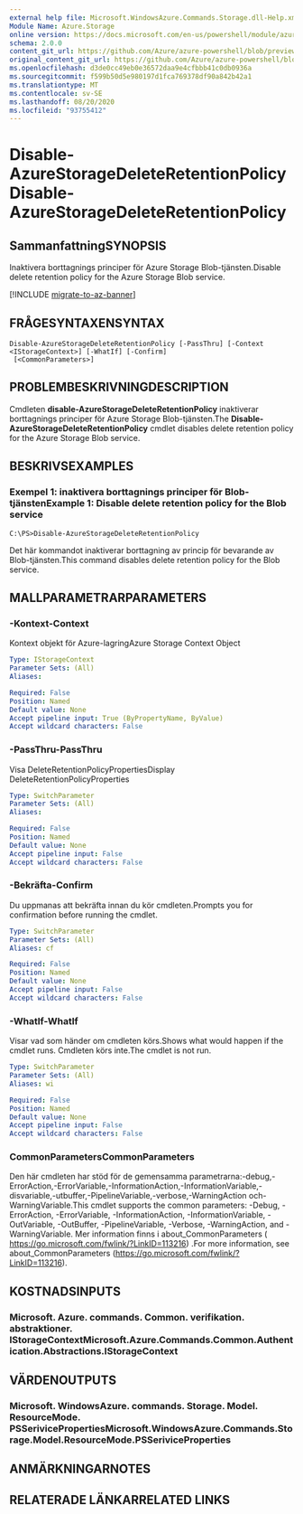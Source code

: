 ```yaml
---
external help file: Microsoft.WindowsAzure.Commands.Storage.dll-Help.xml
Module Name: Azure.Storage
online version: https://docs.microsoft.com/en-us/powershell/module/azure.storage/disable-azurestoragedeleteretentionpolicy
schema: 2.0.0
content_git_url: https://github.com/Azure/azure-powershell/blob/preview/src/Storage/Commands.Storage/help/Disable-AzureStorageDeleteRetentionPolicy.md
original_content_git_url: https://github.com/Azure/azure-powershell/blob/preview/src/Storage/Commands.Storage/help/Disable-AzureStorageDeleteRetentionPolicy.md
ms.openlocfilehash: d3de0cc49eb0e36572daa9e4cfbbb41c0db0936a
ms.sourcegitcommit: f599b50d5e980197d1fca769378df90a842b42a1
ms.translationtype: MT
ms.contentlocale: sv-SE
ms.lasthandoff: 08/20/2020
ms.locfileid: "93755412"
---
```

# <span data-ttu-id="b9041-101">Disable-AzureStorageDeleteRetentionPolicy</span><span class="sxs-lookup"><span data-stu-id="b9041-101">Disable-AzureStorageDeleteRetentionPolicy</span></span>

## <span data-ttu-id="b9041-102">Sammanfattning</span><span class="sxs-lookup"><span data-stu-id="b9041-102">SYNOPSIS</span></span>
<span data-ttu-id="b9041-103">Inaktivera borttagnings principer för Azure Storage Blob-tjänsten.</span><span class="sxs-lookup"><span data-stu-id="b9041-103">Disable delete retention policy  for the Azure Storage Blob service.</span></span>

[!INCLUDE [migrate-to-az-banner](../../includes/migrate-to-az-banner.md)]

## <span data-ttu-id="b9041-104">FRÅGESYNTAXEN</span><span class="sxs-lookup"><span data-stu-id="b9041-104">SYNTAX</span></span>

```
Disable-AzureStorageDeleteRetentionPolicy [-PassThru] [-Context <IStorageContext>] [-WhatIf] [-Confirm]
 [<CommonParameters>]
```

## <span data-ttu-id="b9041-105">PROBLEMBESKRIVNING</span><span class="sxs-lookup"><span data-stu-id="b9041-105">DESCRIPTION</span></span>
<span data-ttu-id="b9041-106">Cmdleten **disable-AzureStorageDeleteRetentionPolicy** inaktiverar borttagnings principer för Azure Storage Blob-tjänsten.</span><span class="sxs-lookup"><span data-stu-id="b9041-106">The **Disable-AzureStorageDeleteRetentionPolicy** cmdlet disables delete retention policy for the Azure Storage Blob service.</span></span>

## <span data-ttu-id="b9041-107">BESKRIVS</span><span class="sxs-lookup"><span data-stu-id="b9041-107">EXAMPLES</span></span>

### <span data-ttu-id="b9041-108">Exempel 1: inaktivera borttagnings principer för Blob-tjänsten</span><span class="sxs-lookup"><span data-stu-id="b9041-108">Example 1: Disable delete retention policy for the Blob service</span></span>
```
C:\PS>Disable-AzureStorageDeleteRetentionPolicy
```

<span data-ttu-id="b9041-109">Det här kommandot inaktiverar borttagning av princip för bevarande av Blob-tjänsten.</span><span class="sxs-lookup"><span data-stu-id="b9041-109">This command disables delete retention policy for the Blob service.</span></span>

## <span data-ttu-id="b9041-110">MALLPARAMETRAR</span><span class="sxs-lookup"><span data-stu-id="b9041-110">PARAMETERS</span></span>

### <span data-ttu-id="b9041-111">-Kontext</span><span class="sxs-lookup"><span data-stu-id="b9041-111">-Context</span></span>
<span data-ttu-id="b9041-112">Kontext objekt för Azure-lagring</span><span class="sxs-lookup"><span data-stu-id="b9041-112">Azure Storage Context Object</span></span>

```yaml
Type: IStorageContext
Parameter Sets: (All)
Aliases: 

Required: False
Position: Named
Default value: None
Accept pipeline input: True (ByPropertyName, ByValue)
Accept wildcard characters: False
```

### <span data-ttu-id="b9041-113">-PassThru</span><span class="sxs-lookup"><span data-stu-id="b9041-113">-PassThru</span></span>
<span data-ttu-id="b9041-114">Visa DeleteRetentionPolicyProperties</span><span class="sxs-lookup"><span data-stu-id="b9041-114">Display DeleteRetentionPolicyProperties</span></span>

```yaml
Type: SwitchParameter
Parameter Sets: (All)
Aliases: 

Required: False
Position: Named
Default value: None
Accept pipeline input: False
Accept wildcard characters: False
```

### <span data-ttu-id="b9041-115">-Bekräfta</span><span class="sxs-lookup"><span data-stu-id="b9041-115">-Confirm</span></span>
<span data-ttu-id="b9041-116">Du uppmanas att bekräfta innan du kör cmdleten.</span><span class="sxs-lookup"><span data-stu-id="b9041-116">Prompts you for confirmation before running the cmdlet.</span></span>

```yaml
Type: SwitchParameter
Parameter Sets: (All)
Aliases: cf

Required: False
Position: Named
Default value: None
Accept pipeline input: False
Accept wildcard characters: False
```

### <span data-ttu-id="b9041-117">-WhatIf</span><span class="sxs-lookup"><span data-stu-id="b9041-117">-WhatIf</span></span>
<span data-ttu-id="b9041-118">Visar vad som händer om cmdleten körs.</span><span class="sxs-lookup"><span data-stu-id="b9041-118">Shows what would happen if the cmdlet runs.</span></span>
<span data-ttu-id="b9041-119">Cmdleten körs inte.</span><span class="sxs-lookup"><span data-stu-id="b9041-119">The cmdlet is not run.</span></span>

```yaml
Type: SwitchParameter
Parameter Sets: (All)
Aliases: wi

Required: False
Position: Named
Default value: None
Accept pipeline input: False
Accept wildcard characters: False
```

### <span data-ttu-id="b9041-120">CommonParameters</span><span class="sxs-lookup"><span data-stu-id="b9041-120">CommonParameters</span></span>
<span data-ttu-id="b9041-121">Den här cmdleten har stöd för de gemensamma parametrarna:-debug,-ErrorAction,-ErrorVariable,-InformationAction,-InformationVariable,-disvariable,-utbuffer,-PipelineVariable,-verbose,-WarningAction och-WarningVariable.</span><span class="sxs-lookup"><span data-stu-id="b9041-121">This cmdlet supports the common parameters: -Debug, -ErrorAction, -ErrorVariable, -InformationAction, -InformationVariable, -OutVariable, -OutBuffer, -PipelineVariable, -Verbose, -WarningAction, and -WarningVariable.</span></span> <span data-ttu-id="b9041-122">Mer information finns i about_CommonParameters ( https://go.microsoft.com/fwlink/?LinkID=113216) .</span><span class="sxs-lookup"><span data-stu-id="b9041-122">For more information, see about_CommonParameters (https://go.microsoft.com/fwlink/?LinkID=113216).</span></span>

## <span data-ttu-id="b9041-123">KOSTNADS</span><span class="sxs-lookup"><span data-stu-id="b9041-123">INPUTS</span></span>

### <span data-ttu-id="b9041-124">Microsoft. Azure. commands. Common. verifikation. abstraktioner. IStorageContext</span><span class="sxs-lookup"><span data-stu-id="b9041-124">Microsoft.Azure.Commands.Common.Authentication.Abstractions.IStorageContext</span></span>

## <span data-ttu-id="b9041-125">VÄRDEN</span><span class="sxs-lookup"><span data-stu-id="b9041-125">OUTPUTS</span></span>

### <span data-ttu-id="b9041-126">Microsoft. WindowsAzure. commands. Storage. Model. ResourceMode. PSSeriviceProperties</span><span class="sxs-lookup"><span data-stu-id="b9041-126">Microsoft.WindowsAzure.Commands.Storage.Model.ResourceMode.PSSeriviceProperties</span></span>

## <span data-ttu-id="b9041-127">ANMÄRKNINGAR</span><span class="sxs-lookup"><span data-stu-id="b9041-127">NOTES</span></span>

## <span data-ttu-id="b9041-128">RELATERADE LÄNKAR</span><span class="sxs-lookup"><span data-stu-id="b9041-128">RELATED LINKS</span></span>

